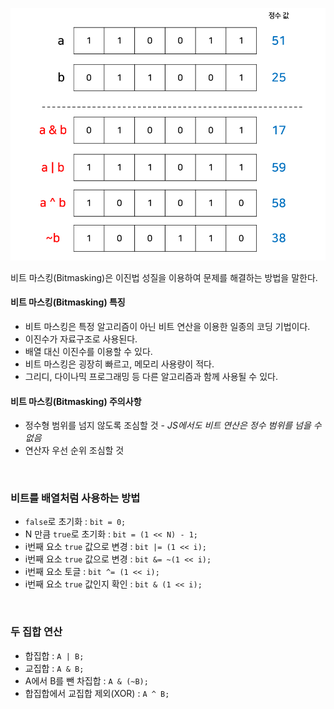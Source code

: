 ![비트 마스킹](/assets/images/algorithm/etc/bitmasking/bitmasking.png)

비트 마스킹(Bitmasking)은 이진법 성질을 이용하여 문제를 해결하는 방법을 말한다.

#### 비트 마스킹(Bitmasking) 특징

- 비트 마스킹은 특정 알고리즘이 아닌 비트 연산을 이용한 일종의 코딩 기법이다.
- 이진수가 자료구조로 사용된다.
- 배열 대신 이진수를 이용할 수 있다.
- 비트 마스킹은 굉장히 빠르고, 메모리 사용량이 적다.
- 그리디, 다이나믹 프로그래밍 등 다른 알고리즘과 함께 사용될 수 있다.

#### 비트 마스킹(Bitmasking) 주의사항

- 정수형 범위를 넘지 않도록 조심할 것 - _JS에서도 비트 연산은 정수 범위를 넘을 수 없음_
- 연산자 우선 순위 조심할 것

<br />

### 비트를 배열처럼 사용하는 방법

- `false`로 초기화 : `bit = 0;`
- N 만큼 `true`로 초기화 : `bit = (1 << N) - 1;`
- i번째 요소 `true` 값으로 변경 : `bit |= (1 << i);`
- i번째 요소 `true` 값으로 변경 : `bit &= ~(1 << i);`
- i번째 요소 토글 : `bit ^= (1 << i);`
- i번째 요소 `true` 값인지 확인 : `bit & (1 << i);`

<br />

### 두 집합 연산

- 합집합 : `A | B;`
- 교집합 : `A & B;`
- A에서 B를 뺀 차집합 : `A & (~B);`
- 합집합에서 교집합 제외(XOR) : `A ^ B;`
